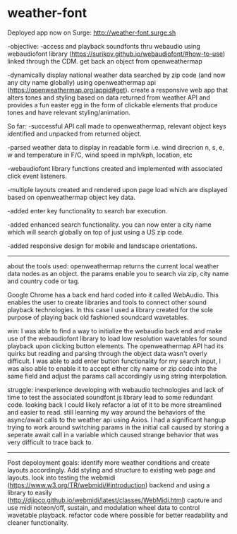 # weather-font

Deployed app now on Surge:  http://weather-font.surge.sh

-objective:
-access and playback soundfonts thru webaudio using webaudiofont library 
(https://surikov.github.io/webaudiofont/#how-to-use) linked through the CDM. get back an object from openweathermap

-dynamically display national weather data searched by zip code (and now any city name globally) using openweathermap api (https://openweathermap.org/appid#get).  create a responsive web app that alters tones and styling based on data returned from weather API and provides a fun easter egg in the form of clickable elements that produce tones and have relevant styling/animation.

So far:
-successful API call made to openweathermap, relevant object keys identified and unpacked from returned object.

-parsed weather data to display in readable form i.e. wind direcrion n, s, e, w and temperature in F/C, wind speed in mph/kph, location, etc

-webaudiofont library functions created and implemented with associated click event listeners.  

-multiple layouts created and rendered upon page load which are displayed based on openweathermap object key data.

-added enter key functionality to search bar execution.

-added enhanced search functionality.  you can now enter a city name which will search globally on top of just using a US  zip code.

-added responsive design for mobile and landscape orientations.


---------
about the tools used: 
openweathermap returns the current local weather data nodes as an object.  the params enable you to search via zip, city name and country code or tag.  

Google Chrome has a back end hard coded into it called WebAudio.  This enables the user to create libraries and tools to connect other sound playback technologies.  In this case I used a library created for the sole purpose of playing back old fashioned soundcard wavetables. 

win: I was able to find a way to initialize the webaudio back end and make use of the webaudiofont library to load low resolution wavetables for sound playback upon clicking button elements.  The openweathermap API had its quirks but reading and parsing through the object data wasn't overly difficult.  I was able to add enter button functionality for my search input, I was also able to enable it to accept either city name or zip code into the same field and adjust the params call accordingly using string interpolation.

struggle:  inexperience developing with webaudio technologies and lack of time to test the associated soundfont js library lead to some redundant code.  looking back I could likely refactor a lot of it to be more streamlined and easier to read.  still learning my way around the behaviors of the async/await calls to the weather api using Axios.  I had a significant hangup trying to work around switching params in the initial call caused by storing a seperate await call in a variable which caused strange behavior that was very difficult to trace back to.


-------------------------------
Post depoloyment goals:  identify more weather conditions and create layouts accordingly.  Add styling and structure to existing web page and layouts.  look into testing the webmidi (https://www.w3.org/TR/webmidi/#introduction) backend and using a library to easily (http://djipco.github.io/webmidi/latest/classes/WebMidi.html) capture and use midi noteon/off, sustain, and modulation wheel data to control wavetable playback.
refactor code where possible for better readability and cleaner functionality.


